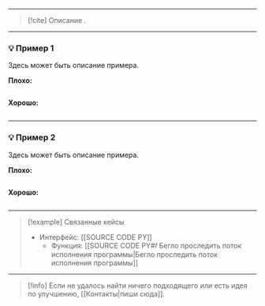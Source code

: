 ***

> [!cite] Описание
>_._

***
### 💡 Пример 1
Здесь может быть описание примера.

**Плохо:**
```python

```

**Хорошо:**
```python

```

***
### 💡 Пример 2
Здесь может быть описание примера.

**Плохо:**
```python

```

**Хорошо:**
```python

```

***

> [!example] Связанные кейсы
>- Интерфейс: [[SOURCE CODE PY]]
>	- Функция: [[SOURCE CODE PY#𝑓 Бегло проследить поток исполнения программы|Бегло проследить поток исполнения программы]]

***

> [!info]
> Если не удалось найти ничего подходящего или есть идея по улучшению, [[Контакты|пиши сюда]].
